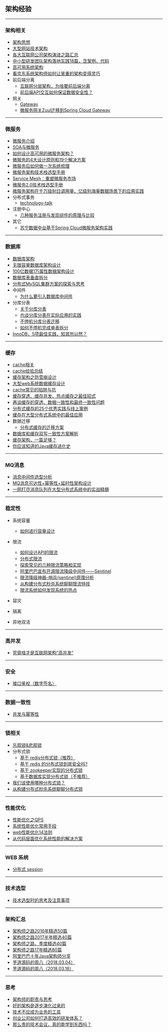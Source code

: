 ## 架构经验

---

### 架构相关

*   [架构思想](架构思想.md)
*	[大型网站技术架构](大型网站技术架构.md)
*	[各大互联网公司架构演进之路汇总](http://blog.fulin.org/2016/03/summary-of-architectures/)
*	[中小型研发团队架构落地实践18篇，含案例、代码](https://mp.weixin.qq.com/s/AbUGOWN27FEUPWgDQkF_Dw)
* [高可用系统架构](https://mp.weixin.qq.com/s/5vVXBXkd-Ilh7zk5G6Wxcg)
* [看京东系统架构师如何让笨重的架构变得灵巧](https://mp.weixin.qq.com/s/-wIC6yPifSEfT_Yybi4pTg)
* 	前后端分离
	* [互联网分层架构，为啥要前后端分离](https://mp.weixin.qq.com/s/Nhyo969WnEwyCWpr34ECcA)
	* [前后端API交互如何保证数据安全性？](https://mp.weixin.qq.com/s/On98tXDEpnx1n7sqgZYWzA)
* 	网关	
	* [Gateway](Gateway.md)
	* [微服务网关Zuul迁移到Spring Cloud Gateway](https://mp.weixin.qq.com/s/Qnxec7w26AX6jRl0KRHVHg)

---
### 微服务

*	[微服务介绍](microservice-introduce.md)
*	[SOA与微服务](SOA与微服务.md)
* 	[如何设计高可用的微服务架构？](https://mp.weixin.qq.com/s/W3Vn0EgCjWpjJ365Pv30iw)
* 	[微服务的4大设计原则和19个解决方案](https://mp.weixin.qq.com/s/YfXjkMX-eQFmEzjG6Lwvrw)
* 	[微服务后如何做一次系统梳理](https://mp.weixin.qq.com/s/ZxVQ7PvK89XVBYhNUoMnMg)
*   [微服务架构技术栈选型手册](https://mp.weixin.qq.com/s/zFJokAv8lSQejGFTGJTJeQ)
* [Service Mesh：重塑微服务市场](https://mp.weixin.qq.com/s/XCUg4nVXJ9Q-mccYAyvc5Q)
* [微服务2.0技术栈选型手册](https://mp.weixin.qq.com/s/OloZhn2pwfIrOQit_8jefA)
* [微服务架构在千万级别日调用量、亿级别海量数据场景下的应用实践](https://mp.weixin.qq.com/s/fqOOkMMPwXTNG8PHJ_yUAw)
*   分布式事务
	* [technology-talk](https://github.com/aalansehaiyang/technology-talk/blob/master/data-base/transaction.md)
*   注册中心
	* [几种服务注册与发现组件的原理与比较](https://mp.weixin.qq.com/s/Kawfps7C1pGRMq1eBgiZKw)
*   其它
	* [苏宁数据中台基于Spring Cloud微服务架构实践](https://mp.weixin.qq.com/s/Xh-C79U35lsIsow_TL41dQ)
	
---
### 数据库

*	[数据库架构](数据库架构.md)
*	[无限容量数据库架构设计](https://mp.weixin.qq.com/s/ad4tpM6cdi9r6vgfbaTzxg)
*	[100亿数据1万属性数据架构设计](https://mp.weixin.qq.com/s/3O3kPSwV-tAeYdy2ZRACpg)
*	[数据库表垂直拆分](https://mp.weixin.qq.com/s/ezD0CWHAr0RteC9yrwqyZA)
*	[分布式MySQL集群方案的探索与思考](https://mp.weixin.qq.com/s/2G5z9Ra8DJOP_1Co3cHcqA)
*	中间件
	* [为什么要引入数据库中间件](https://mp.weixin.qq.com/s/lHrMS-GdKsZYhaOf59magQ)
*	分库分表
	* [关于分库分表](https://mp.weixin.qq.com/s/eOaVRyCTKHeAWG4UXcGjQQ)
	* [也谈分库分表在实际应用的实践](https://mp.weixin.qq.com/s/Wn_Ox3617uUkzIJJJoUrjw)
	* [不停机分库分表迁移](https://mp.weixin.qq.com/s/oK94W71MAdNKXLxHl5dpPQ)
	* [如何不停机完成单表拆分](split-table.md)
* [InnoDB，5项最佳实践，知其所以然？](https://mp.weixin.qq.com/s/JEJcgD36dpKgbUi7xo6DzA)

---
### 缓存

* 	[cache相关](cache相关.md)
*	[cache经验总结](cache-summary.md)
*	[缓存架构之防雪崩设计](缓存架构之防雪崩设计.md)
*	[大型web系统数据缓存设计](https://mp.weixin.qq.com/s/Imn4FuXv2hw3uocgZsBlOg)
*	[cache常见的陷阱与坑](https://github.com/oldratlee/cache-practice)
*	[缓存穿透、缓存并发、热点缓存之最佳招式](https://mp.weixin.qq.com/s/62KJ2mSTGoUTPsq0RjU7lg)
*	[再谈缓存的穿透、数据一致性和最终一致性问题](https://mp.weixin.qq.com/s/kYXabyZhVthF-9rR0Uv4lQ)
*	[分布式缓存的25个优秀实践与线上案例](https://mp.weixin.qq.com/s/foQZSZ0xx0YYPHGawshc3g)
*	[缓存在大型分布式系统中的最佳应用](https://mp.weixin.qq.com/s/f-K0lPjBPcYFK0hbZJF99Q)
*	数据迁移	
	* [分布式缓存的迁移方案](https://mp.weixin.qq.com/s/8WtbAaNRdaJvRWcVG5K5rQ)
* [数据库和缓存双写一致性方案解析](https://mp.weixin.qq.com/s/xHOZ5Nr4LQwpQoRwoTDxZA)
* [缓存架构，一篇足够？](https://mp.weixin.qq.com/s/4J3oM1j5hcLq4w4TdSEMPg)
* [你应该知道的Java缓存进化史](https://mp.weixin.qq.com/s/DV5eSZtShs2twGe0UwzPuA)

---
### MQ消息

* 	[消息中间件选型分析](https://mp.weixin.qq.com/s/Zwd1USlOCkQvsG96eSwvpg)
*	[MQ消息可达性+幂等性+延时性架构设计](https://mp.weixin.qq.com/s/8oX7u8XcLL80_nNdN-UkvQ)
*	[一网打尽消息队列在大型分布式系统中的实战精髓](https://mp.weixin.qq.com/s/Kpkr-vGUC9Po19iRPKfLfA)


---
### 稳定性

* 系统容量
	* 	[如何进行容量设计](https://mp.weixin.qq.com/s/wxSN47UNtEG_4vEl5lw31g)
* 限流
	* [如何设计API的限流](如何设计API的限流.md)
	* [分布式限流](https://mp.weixin.qq.com/s/VXu82MgWwn993n8fSlaNtg)
	* [探索常见的几种限流策略和实现](https://mp.weixin.qq.com/s/GEu7UVO7s_HX88T_DmBmnQ)
	* [阿里巴巴宣布开源限流降级中间件——Sentinel](https://mp.weixin.qq.com/s/s-4JeeATl9NpkxUIeBHvSw?utm_source=tuicool&utm_medium=referral) 
	* [限流降级神器-哨兵(sentinel)原理分析](https://mp.weixin.qq.com/s/g2hyp9CquEAvTe8QmPO-3g)
	* [从构建分布式秒杀系统聊聊限流特技](https://blog.52itstyle.com/archives/2982/)
	* [限流系统如何发现系统的热点](https://mp.weixin.qq.com/s/wRKiEKT_Qe05Ie8XWgkaXQ)
	
* 容灾
* 隔离
* 异地双活

---
### 高并发

* 	[究竟啥才是互联网架构“高并发”](https://mp.weixin.qq.com/s/th2PyARAdLOLElieQjNSSA)

---
### 安全

*	[接口鉴权（数字签名）](数字签名.md)

	
---
### 数据一致性
* 	[并发与幂等性](https://my.oschina.net/wangen2009/blog/1560975)

---
### 锁相关

* 	[乐观锁&悲观锁](锁机制.md)
* 分布式锁
	* [基于 redis分布式锁（推荐）](分布式锁.md)
	* [基于 redis 的分布式锁到底安全吗?](https://mp.weixin.qq.com/s/ctbcwV4hzdB2MwGqQAA0_A)
	* [基于 zookeeper实现的分布式锁](lock-zk.md)
	* [基于数据库实现分布式锁（不推荐）](lock-db.md)
* [我们该使用哪种分布式锁？](https://mp.weixin.qq.com/s/0wmVSfrkFq7BfpUvydr-ug)
* [从构建分布式秒杀系统聊聊分布式锁](https://mp.weixin.qq.com/s/-mziYuTMjECKpTLKZBumbw)

---
### 性能优化

* 	[性能优化之QPS](性能优化之Qps.md)
*	[系统性能优化常用手段](http://blog.csdn.net/itomge/article/details/21649489)
*	[web性能优化14法则](http://blog.csdn.net/itomge/article/details/8712102)
*	[从代码层面优化系统性能的解决方案](https://mp.weixin.qq.com/s/gtxDbgo_esY4kD_LNoyfPQ)

---
### WEB 系统

*	[分布式 session](https://mp.weixin.qq.com/s/iTdHyODJ12RvTbe6MILg6Q)

---
### 技术选型

*	[技术选型时的思考及注意事项](https://mp.weixin.qq.com/s/KUiHS4Jg7pqunEA3X6RQPw)

---
### 架构汇总

*	[架构师之路2016年精选50篇](https://mp.weixin.qq.com/s/OlFKpcnBOgcPZmjvdzCCiA)
*	[架构师之路2017半年精选40篇](https://mp.weixin.qq.com/s/8RM6U8UqWTDp29DB_hiYVQ)
*	[架构师之路，季度精选40篇](https://mp.weixin.qq.com/s/vLebPT-58Jw-Q7afhkgHSg)
*	[架构师之路17年精选80篇](https://mp.weixin.qq.com/s/CIPosICgva9haqstMDIHag)
*	[阿里巴巴十年Java架构师分享](https://maimai.cn/article/detail?fid=282107496&from=headline&share_user=http://i9.taou.com/maimai/p/3621/990_45_u1AK5tPDEjhwhh-a160)
*	[芋道源码的周八（2018.03.04）](https://mp.weixin.qq.com/s/VlJjfJHcedO5sIdGaHCoxg)
*	[芋道源码的周八（2018.03.18）](https://mp.weixin.qq.com/s/QqcY-9Y7miheTcu65ZEY4A?from=groupmessage&isappinstalled=0)

---
### 思考

*	[架构师的职责与思考](架构师的职责与思考.md)
*	[好的架构是逐步演化过来的](http://mp.weixin.qq.com/s/KsFVTqDhYcO3Jws6oOoa4g)
*	[技术不应成为业务的工具](http://mp.weixin.qq.com/s?__biz=MjM5MDE0Mjc4MA==&mid=2650993402&idx=1&sn=f79a2e2cd75bf7ca539149addb6e7c21)
* [创业公司如何打造高效的研发体系？](http://mp.weixin.qq.com/s/iGTJy98Fj_qT0gBMHxzH1g)
* [那么贵的技术会议，真的能学到东西吗？](https://mp.weixin.qq.com/s/pf-2pw0W4vKch7IDGTyzBw)
